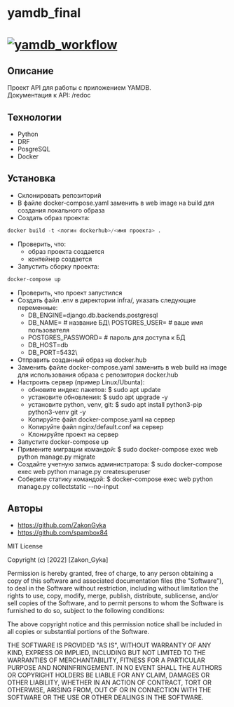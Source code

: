 # yamdb_final
# [![yamdb_workflow](https://github.com/ZakonGyka/yamdb_final/actions/workflows/yamdb_workflow.yml/badge.svg)](https://github.com/ZakonGyka/yamdb_final/actions/workflows/yamdb_workflow.yml)
## Описание
Проект API для работы с приложением YAMDB.                
Документация к API: /redoc
## Технологии
- Python
- DRF
- PosgreSQL
- Docker
## Установка
- Склонировать репозиторий
- В файле docker-compose.yaml заменить в web image на build для создания локального образа
- Создать образ проекта: 
```Python
docker build -t <логин dockerhub>/<имя проекта> .
```
- Проверить, что:
    - образ проекта создается
    - контейнер создается
- Запустить сборку проекта:
```Python
docker-compose up
```
- Проверить, что проект запустился
- Создать файл .env  в директории infra/, указать следующие переменные:
  - DB_ENGINE=django.db.backends.postgresql
  - DB_NAME= # название БД\ POSTGRES_USER= # ваше имя пользователя
  - POSTGRES_PASSWORD= # пароль для доступа к БД
  - DB_HOST=db
  - DB_PORT=5432\
- Отправить созданный образ на docker.hub
- Заменить файле docker-compose.yaml заменить в web build на image для использования образа с репозитория docker.hub
- Настроить сервер (пример Linux/Ubunta):
  - обновите индекс пакетов: $ sudo apt update 
  - установите обновления: $ sudo apt upgrade -y
  - установите python, venv, git: $ sudo apt install python3-pip python3-venv git -y
  - Копируйте файл docker-compose.yaml на сервер
  - Копируйте файл nginx/default.conf на сервер
  - Клонируйте проект на сервер
- Запустите docker-compose up
- Примените миграции командой: $ sudo docker-compose exec web python manage.py migrate
- Создайте учетную запись администратора: $ sudo docker-compose exec web python manage.py createsuperuser
- Соберите статику командой: $ docker-compose exec web python manage.py collectstatic --no-input
## Авторы
- https://github.com/ZakonGyka
- https://github.com/spambox84

MIT License

Copyright (c) [2022] [Zakon_Gyka]

Permission is hereby granted, free of charge, to any person obtaining a copy
of this software and associated documentation files (the "Software"), to deal
in the Software without restriction, including without limitation the rights
to use, copy, modify, merge, publish, distribute, sublicense, and/or sell
copies of the Software, and to permit persons to whom the Software is
furnished to do so, subject to the following conditions:

The above copyright notice and this permission notice shall be included in all
copies or substantial portions of the Software.

THE SOFTWARE IS PROVIDED "AS IS", WITHOUT WARRANTY OF ANY KIND, EXPRESS OR
IMPLIED, INCLUDING BUT NOT LIMITED TO THE WARRANTIES OF MERCHANTABILITY,
FITNESS FOR A PARTICULAR PURPOSE AND NONINFRINGEMENT. IN NO EVENT SHALL THE
AUTHORS OR COPYRIGHT HOLDERS BE LIABLE FOR ANY CLAIM, DAMAGES OR OTHER
LIABILITY, WHETHER IN AN ACTION OF CONTRACT, TORT OR OTHERWISE, ARISING FROM,
OUT OF OR IN CONNECTION WITH THE SOFTWARE OR THE USE OR OTHER DEALINGS IN THE
SOFTWARE.
